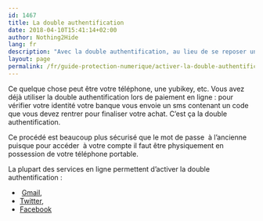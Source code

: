 ```yaml
---
id: 1467
title: La double authentification
date: 2018-04-10T15:41:14+02:00
author: Nothing2Hide
lang: fr
description: "Avec la double authentification, au lieu de se reposer uniquement sur quelque chose que vous connaissez l&rsquo;accès à un service en ligne repose sur quelque chose que vous connaissez, votre phrase de passe, et quelque chose que vous possédez."
layout: page
permalink: /fr/guide-protection-numerique/activer-la-double-authentification/
---
```


Ce quelque chose peut être votre téléphone, une yubikey, etc. Vous avez déjà utiliser la double authentification lors de paiement en ligne : pour vérifier votre identité votre banque vous envoie un sms contenant un code que vous devez rentrer pour finaliser votre achat. C&rsquo;est ça la double authentification.

Ce procédé est beaucoup plus sécurisé que le mot de passe  à l&rsquo;ancienne puisque pour accéder  à votre compte il faut être physiquement en possession de votre téléphone portable.

La plupart des services en ligne permettent d&rsquo;activer la double authentification :

  *  [Gmail](https://accounts.google.com/b/0/SmsAuthSettings),
  * [Twitter](https://twitter.com/settings/security),
  * [Facebook](https://www.facebook.com/settings?tab=security&section=approvals&view)
